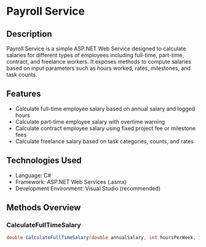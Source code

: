 # Payroll Service

## Description
Payroll Service is a simple ASP.NET Web Service designed to calculate salaries for different types of employees including full-time, part-time, contract, and freelance workers. It exposes methods to compute salaries based on input parameters such as hours worked, rates, milestones, and task counts.

## Features
- Calculate full-time employee salary based on annual salary and logged hours
- Calculate part-time employee salary with overtime warning
- Calculate contract employee salary using fixed project fee or milestone fees
- Calculate freelance salary based on task categories, counts, and rates

## Technologies Used
- Language: C#
- Framework: ASP.NET Web Services (.asmx)
- Development Environment: Visual Studio (recommended)

## Methods Overview

### CalculateFullTimeSalary
```csharp
double CalculateFullTimeSalary(double annualSalary, int hoursPerWeek, int weeksPerYear, int loggedHours)
